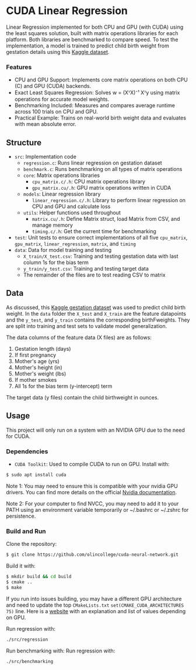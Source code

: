 # CUDA Linear Regression

Linear Regression implemented for both CPU and GPU (with CUDA) using the least squares solution, built with matrix operations libraries for each platform. Both libraries are benchmarked to compare speed. To test the implementation, a model is trained to predict child birth weight from gestation details using this [Kaggle dataset](https://www.kaggle.com/datasets/jacopoferretti/child-weight-at-birth-and-gestation-details).

### Features

- CPU and GPU Support: Implements core matrix operations on both CPU (C) and GPU (CUDA) backends.
- Exact Least Squares Regression: Solves w = (XᵀX)⁻¹ Xᵀy using matrix operations for accurate model weights.
- Benchmarking Included: Measures and compares average runtime across 100 trials on CPU and GPU.
- Practical Example: Trains on real-world birth weight data and evaluates with mean absolute error.

## Structure

- `src`: Implementation code
    - `regression.c`: Runs linear regression on gestation dataset
    - `benchmark.c`: Runs benchmarking on all types of matrix operations
    - `core`: Matrix operations libraries
        - `cpu_matrix.c/.h`: CPU matrix operations library
        - `gpu_matrix.cu/.h`: GPU matrix operations written in CUDA
    - `models`: Linear regression library
        - `linear_regression.c/.h`: Library to perform linear regression on CPU and GPU and calculate loss
    - `utils`: Helper functions used throughout
        - `matrix.cu/.h`: Define Matrix struct, load Matrix from CSV, and manage memory
        - `timing.c/.h`: Get the current time for benchmarking
- `test`: Unit tests to ensure correct implementations of all five `cpu_matrix`, `gpu_matrix`, `linear_regression`, `matrix`, and `timing`
- `data`: Data for model training and testing
    - `X_train/X_test.csv`: Training and testing gestation data with last column 1s for the bias term
    - `y_train/y_test.csv`: Training and testing target data
    - The remainder of the files are to test reading CSV to matrix

## Data

As discussed, this [Kaggle gestation dataset](https://www.kaggle.com/datasets/jacopoferretti/child-weight-at-birth-and-gestation-details) was used to predict child birth weight. In the `data` folder the `X_test` and `X_train` are the feature datapoints and the `y_test`, and `y_train` contains the corresponding birthFweights. They are split into training and test sets to validate model generalization.

The data columns of the feature data (X files) are as follows:
1. Gestation length (days)
2. If first pregnancy
3. Mother's age (yrs)
4. Mother's height (in)
5. Mother's weight (lbs)
6. If mother smokes
7. All 1s for the bias term (y-intercept) term

The target data (y files) contain the child birthweight in ounces.

## Usage

This project will only run on a system with an NVIDIA GPU due to the need for CUDA.

### Dependencies
- `CUDA Toolkit`: Used to compile CUDA to run on GPU. Install with:
```bash 
$ sudo apt install cuda
```
Note 1: You may need to ensure this is compatible with your nvidia GPU drivers. You can find more details on the official [Nvidia documentation](https://docs.nvidia.com/cuda/cuda-toolkit-release-notes/index.html).

Note 2: For your computer to find NVCC, you may need to add it to your PATH using an environment variable temporarily or ~/.bashrc or ~/.zshrc for persistence.

### Build and Run

Clone the repository:
```bash
$ git clone https://github.com/olincollege/cuda-neural-network.git
```
Build it with:
```bash
$ mkdir build && cd build
$ cmake ..
$ make
```

If you run into issues building, you may have a different GPU architecture and need to update the top `CMakeLists.txt` `set(CMAKE_CUDA_ARCHITECTURES 75)` line. Here is a [website](https://arnon.dk/matching-sm-architectures-arch-and-gencode-for-various-nvidia-cards/) with an explanation and list of values depending on GPU.

Run regression with:
```bash
./src/regression
```
Run benchmarking with:
Run regression with:
```bash
./src/benchmarking
```

